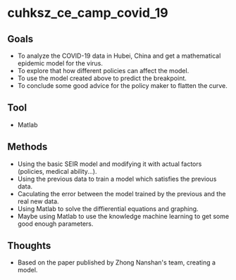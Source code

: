 # cuhksz_ce_camp_covid_19

## Goals
- To analyze the COVID-19 data in Hubei, China and get a mathematical epidemic model for the virus.
- To explore that how different policies can affect the model.
- To use the model created above to predict the breakpoint.
- To conclude some good advice for the policy maker to flatten the curve.

## Tool
- Matlab

## Methods
- Using the basic SEIR model and modifying it with actual factors (policies, medical ability...).
- Using the previous data to train a model which satisfies the previous data.
- Caculating the error between the model trained by the previous and the real new data.
- Using Matlab to solve the diffierential equations and graphing.
- Maybe using Matlab to use the knowledge machine learning to get some good enough parameters.
  
## Thoughts
- Based on the paper published by Zhong Nanshan's team, creating a model.